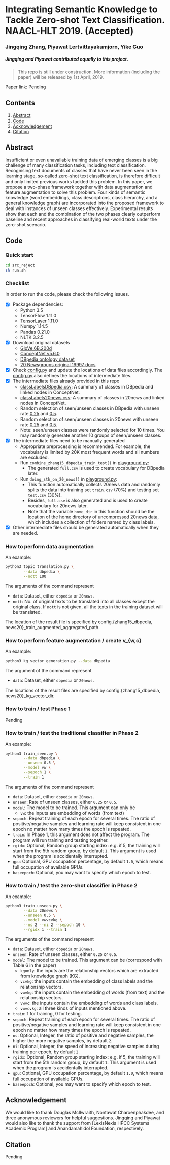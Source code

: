 # Integrating Semantic Knowledge to Tackle Zero-shot Text Classification. NAACL-HLT 2019. (Accepted)
### Jingqing Zhang, Piyawat Lertvittayakumjorn, Yike Guo

##### Jingqing and Piyawat contributed equally to this project.

> This repo is still under construction. More information (including the paper) will be released by 1st April, 2019.

Paper link: Pending

## Contents
1. [Abstract](#Abstract)
2. [Code](#Code)
3. [Acknowledgement](#Acknowledgement)
4. [Citation](#Citation)

<h2 id="Abstract">Abstract</h2>
Insufficient or even unavailable training data of emerging classes 
is a big challenge of many classification tasks, including text 
classification. Recognising text documents of classes that have 
never been seen in the learning stage, so-called zero-shot text 
classification, is therefore difficult and only limited previous 
works tackled this problem. In this paper, we propose a two-phase 
framework together with data augmentation and feature augmentation 
to solve this problem. Four kinds of semantic knowledge 
(word embeddings, class descriptions, class hierarchy, and a general 
knowledge graph) are incorporated into the proposed framework to 
deal with instances of unseen classes effectively. Experimental 
results show that each and the combination of the two phases 
clearly outperform baseline and recent approaches in classifying 
real-world texts under the zero-shot scenario.

<h2 id="Code">Code</h2>

### Quick start
```bash
cd src_reject
sh run.sh
```

### Checklist

In order to run the code, please check the following issues.

- [x] Package dependencies:
    - Python 3.5
    - TensorFlow 1.11.0
    - [TensorLayer] 1.11.0
    - Numpy 1.14.5
    - Pandas 0.21.0
    - NLTK 3.2.5
- [x] Download original datasets
    - [GloVe.6B.200d](https://nlp.stanford.edu/projects/glove/)
    - [ConceptNet v5.6.0](https://github.com/commonsense/conceptnet5/wiki/Downloads)
    - [DBpedia ontology dataset](https://github.com/zhangxiangxiao/Crepe)
    - [20 Newsgroups original 19997 docs](http://qwone.com/~jason/20Newsgroups/)
- [x] Check [config.py] and update the locations of data files accordingly. The [config.py] also defines the locations of intermediate files.
- [x] The intermediate files already provided in this repo
    - [classLabelsDBpedia.csv](data/zhang15/dbpedia_csv/classLabelsDBpedia.csv): A summary of classes in DBpedia and linked nodes in ConceptNet.
    - [classLabels20news.csv](data/20-newsgroups/clean/classLabels20news.csv): A summary of classes in 20news and linked nodes in ConceptNet.
    - Random selection of seen/unseen classes in DBpedia with unseen rate [0.25](data/zhang15/dbpedia_csv/dbpedia_random_group_0.25.txt) and [0.5](data/zhang15/dbpedia_csv/dbpedia_random_group_0.5.txt).
    - Random selection of seen/unseen classes in 20news with unseen rate [0.25](data/20-newsgroups/clean/20news_random_group_0.25.txt) and [0.5](data/20-newsgroups/clean/20news_random_group_0.5.txt).
    - Note: seen/unseen classes were randomly selected for 10 times. You may randomly generate another 10 groups of seen/unseen classes.
- [x] The intermediate files need to be manually generated
    - Appropriate preprocessing is recommended. For example, the vocabulary is limited by 20K most frequent words and all numbers are excluded.
    - Run `combine_zhang15_dbpedia_train_test()` in [playground.py]: 
        - The generated `full.csv` is used to create vocabulary for DBpedia later.
    - Run `doing_sth_on_20_news()` in [playground.py]: 
        - This function automatically collects 20news data and randomly splits the data into training set `train.csv` (70%) and testing set `test.csv` (30%). 
        - Besides, `full.csv` is also generated and is used to create vocabulary for 20news later. 
        - Note that the variable `home_dir` in this function should be the location of the home directory of uncompressed 20news data, which includes a collection of folders named by class labels.
- [x] Other intermediate files should be generated automatically when they are needed.

[TensorLayer]: https://github.com/tensorlayer/tensorlayer
[config.py]: src_reject/config.py
[playground.py]: src_reject/playground.py

### How to perform data augmentation

An example:
```bash
python3 topic_translation.py \
        --data dbpedia \
        --nott 100
```

The arguments of the command represent
* `data`: Dataset, either `dbpedia` or `20news`.
* `nott`: No. of original texts to be translated into all classes except the original class. If `nott` is not given, all the texts in the training dataset will be translated. 

The location of the result file is specified by config.\{zhang15_dbpedia, news20\}_train_augmented_aggregated_path.


### How to perform feature augmentation / create v_{w,c}

An example:
```bash
python3 kg_vector_generation.py --data dbpedia 
```
The argument of the command represent
* `data`: Dataset, either `dbpedia` or `20news`.

The locations of the result files are specified by config.\{zhang15_dbpedia, news20\}_kg_vector_dir.

### How to train / test Phase 1

Pending

### How to train / test the traditional classifier in Phase 2

An example:
```bash
python3 train_seen.py \
        --data dbpedia \
        --unseen 0.5 \
        --model vw \
        --sepoch 1 \
        --train 1
```

The arguments of the command represent
* `data`: Dataset, either `dbpedia` or `20news`.
* `unseen`: Rate of unseen classes, either `0.25` or `0.5`.
* `model`: The model to be trained. This argument can only be
    * `vw`: the inputs are embedding of words (from text)
* `sepoch`: Repeat training of each epoch for several times. The ratio of positive/negative samples and learning rate will keep consistent in one epoch no matter how many times the epoch is repeated.
* `train`: In Phase 1, this argument does not affect the program. The program will run training and testing together.
* `rgidx`: Optional, Random group starting index: e.g. if 5, the training will start from the 5th random group, by default `1`. This argument is used when the program is accidentally interrupted.
* `gpu`: Optional, GPU occupation percentage, by default `1.0`, which means full occupation of available GPUs.
* `baseepoch`: Optional, you may want to specify which epoch to test.

### How to train / test the zero-shot classifier in Phase 2

An example:
```bash
python3 train_unseen.py \
        --data 20news \
        --unseen 0.5 \
        --model vwvcvkg \
        --ns 2 --ni 2 --sepoch 10 \
        --rgidx 1 --train 1
```

The arguments of the command represent
* `data`: Dataset, either `dbpedia` or `20news`.
* `unseen`: Rate of unseen classes, either `0.25` or `0.5`.
* `model`: The model to be trained. This argument can be (correspond with Table 6 in the paper)
    * `kgonly`: the inputs are the relationship vectors which are extracted from knowledge graph (KG).
    * `vcvkg`: the inputs contain the embedding of class labels and the relationship vectors.
    * `vwvkg`: the inputs contain the embedding of words (from text) and the relationship vectors.
    * `vwvc`: the inputs contain the embedding of words and class labels.
    * `vwvcvkg`: all three kinds of inputs mentioned above.
* `train`: 1 for training, 0 for testing.
* `sepoch`: Repeat training of each epoch for several times. The ratio of positive/negative samples and learning rate will keep consistent in one epoch no matter how many times the epoch is repeated.
* `ns`: Optional, Integer, the ratio of positive and negative samples, the higher the more negative samples, by default `2`. 
* `ni`: Optional, Integer, the speed of increasing negative samples during training per epoch, by default `2`.
* `rgidx`: Optional, Random group starting index: e.g. if 5, the training will start from the 5th random group, by default `1`. This argument is used when the program is accidentally interrupted.
* `gpu`: Optional, GPU occupation percentage, by default `1.0`, which means full occupation of available GPUs.
* `baseepoch`: Optional, you may want to specify which epoch to test.

<h2 id="Acknowledgement">Acknowledgement</h2>
We would like to thank Douglas McIlwraith, Nontawat Charoenphakdee, 
and three anonymous reviewers for helpful suggestions. Jingqing and 
Piyawat would also like to thank the support from 
[LexisNexis HPCC Systems Academic Program] and Anandamahidol 
Foundation, respectively.

[LexisNexis HPCC Systems Academic Program]: https://hpccsystems.com/community/academics

<h2 id="Citation">Citation</h2>
Pending



